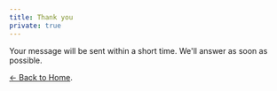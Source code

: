 ```yaml
---
title: Thank you
private: true
---
```


Your message will be sent within a short time.
We'll answer as soon as possible.

[&larr; Back to Home](/).
